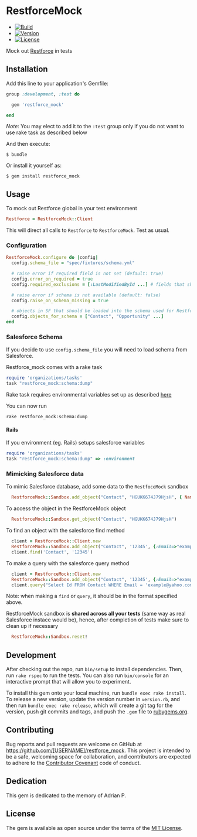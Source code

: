 # RestforceMock

  - [![Build](http://img.shields.io/travis-ci/ilyakatz/restforce_mock.svg?style=flat-square)](https://travis-ci.org/execonline-inc/restforce_mock)
  - [![Version](http://img.shields.io/gem/v/restforce_mock.svg?style=flat-square)](https://rubygems.org/gems/restforce_mock)
  - [![License](http://img.shields.io/badge/license-MIT-brightgreen.svg?style=flat-square)](http://opensource.org/licenses/MIT)

Mock out [Restforce](https://github.com/ejholmes/restforce) in tests

## Installation

Add this line to your application's Gemfile:

```ruby
group :development, :test do

  gem 'restforce_mock'

end
```

_Note_: You may elect to add it to the `:test` group only if you do not want to
use rake task as described below

And then execute:

    $ bundle

Or install it yourself as:

    $ gem install restforce_mock

## Usage

To mock out Restforce global in your test environment

```ruby
Restforce = RestforceMock::Client
```

This will direct all calls to `Restforce` to `RestforceMock`. Test as usual.

### Configuration

```ruby
RestforceMock.configure do |config|
  config.schema_file = "spec/fixtures/schema.yml"

  # raise error if required field is not set (default: true)
  config.error_on_required = true
  config.required_exclusions = [:LastModifiedById ...] # fields that should not be considered required

  # raise error if schema is not available (default: false)
  config.raise_on_schema_missing = true

  # objects in SF that should be loaded into the schema used for RestforceMock
  config.objects_for_schema = ["Contact", "Opportunity" ...]
end
```

### Salesforce Schema

If you decide to use `config.schema_file` you will need to load schema from Salesforce.

Restforce_mock comes with a rake task

```ruby
require 'organizations/tasks'
task "restforce_mock:schema:dump"
```

Rake task requires environmental variables set up as described [here](https://github.com/ejholmes/restforce#usernamepassword-authentication)

You can now run

`rake restforce_mock:schema:dump`

#### Rails

If you environment (eg. Rails) setups salesforce variables

```ruby
require 'organizations/tasks'
task "restforce_mock:schema:dump" => :environment
```

### Mimicking Salesforce data

To mimic Salesforce database, add some data to the `RestfoceMock` sandbox

```ruby
  RestforceMock::Sandbox.add_object("Contact", "HGUKK674J79HjsH", { Name__c: "John" })
```

To access the object in the RestforceMock object

```ruby
  RestforceMock::Sandbox.get_object("Contact", "HGUKK674J79HjsH")
```

To find an object with the salesforce find method

```ruby
  client = RestforceMock::Client.new
  RestforceMock::Sandbox.add_object("Contact", '12345', {:Email=>"example@yahoo.com"})
  client.find('Contact', '12345')
```

To make a query with the salesforce query method

```ruby
  client = RestforceMock::Client.new
  RestforceMock::Sandbox.add_object("Contact", '12345', {:Email=>"example@yahoo.com"})
  client.query("Select Id FROM Contact WHERE Email = 'example@yahoo.com'")
```

Note: when making a `find` or `query`, it should be in the format specified above.

RestforceMock sandbox is **shared across all your tests** (same way as real Salesforce instace would be), hence,
after completion of tests make sure to clean up if necessary

```ruby
  RestforceMock::Sandbox.reset!
```

## Development

After checking out the repo, run `bin/setup` to install dependencies. Then, run `rake rspec` to run the tests. You can also run `bin/console` for an interactive prompt that will allow you to experiment.

To install this gem onto your local machine, run `bundle exec rake install`. To release a new version, update the version number in `version.rb`, and then run `bundle exec rake release`, which will create a git tag for the version, push git commits and tags, and push the `.gem` file to [rubygems.org](https://rubygems.org).

## Contributing

Bug reports and pull requests are welcome on GitHub at https://github.com/[USERNAME]/restforce_mock. This project is intended to be a safe, welcoming space for collaboration, and contributors are expected to adhere to the [Contributor Covenant](contributor-covenant.org) code of conduct.

## Dedication

This gem is dedicated to the memory of Adrian P.

## License

The gem is available as open source under the terms of the [MIT License](http://opensource.org/licenses/MIT).

